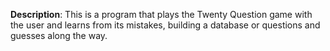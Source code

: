 **Description**: This is a program that plays the Twenty Question game with the user and learns from its mistakes, building a database or questions and guesses along the way.  


